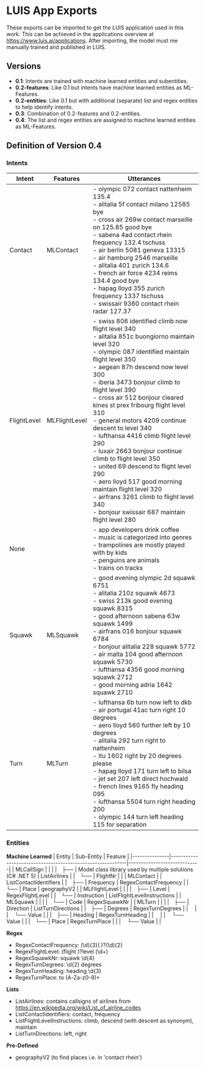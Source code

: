 # LUIS App Exports

These exports can be imported to get the LUIS application used in this work.
This can be achieved in the applications overview at https://www.luis.ai/applications.
After importing, the model must me manually trained and published in LUIS.

## Versions
- **0.1**: Intents are trained with machine learned entities and subentities.
- **0.2-features**: Like 0.1 but intents have machine learned entities as ML-Features.
- **0.2-entities**: Like 0.1 but with additional (separate) list and regex entities to help identify intents.
- **0.3**: Combination of 0.2-features and 0.2-entities.
- **0.4**: The list and regex entities are assigned to machine learned entities as ML-Features.

## Definition of Version 0.4

### Intents

| Intent | Features | Utterances |
|-|-|-|
| Contact | MLContact | - olympic 072 contact nattenheim 135.4<br>- alitalia 5f contact milano 12585 bye<br>- cross air 269w contact marseille on 125.85 good bye<br>- sabena 4ad contact rhein frequency 132.4 tschuss<br>- air berlin 5081 geneva 13315<br>- air hamburg 2546 marseille<br>- alitalia 401 zurich 134.6<br>- french air force 4234 reims 134.4 good bye<br>- hapag lloyd 355 zurich frequency 1337 tschuss<br>- swissair 9360 contact rhein radar 127.37 |
| FlightLevel | MLFlightLevel | - swiss 806 identified climb now flight level 340<br>- alitalia 851c buongiorno maintain level 320<br>- olympic 087 identified maintain flight level 350<br>- aegean 87h descend now level 300<br>- iberia 3473 bonjour climb to flight level 390<br>- cross air 512 bonjour cleared kines st prex fribourg flight level 310<br>- general motors 4209 continue descent to level 340<br>- lufthansa 4416 climb flight level 290<br>- luxair 2663 bonjour continue climb to flight level 350<br>- united 69 descend to flight level 290<br>- aero lloyd 517 good morning maintain flight level 320<br>- airfrans 3261 climb to flight level 340<br>- bonjour swissair 687 maintain flight level 280 |
| None |  | - app developers drink coffee<br>- music is categorized into genres<br>- trampolines are mostly played with by kids<br>- penguins are animals<br>- trains on tracks |
| Squawk | MLSquawk | - good evening olympic 2d squawk 6751<br>- alitalia 210z squawk 4673<br>- swiss 213k good evening squawk 8315<br>- good afternoon sabena 63w squawk 1499<br>- airfrans 016 bonjour squawk 6784<br>- bonjour alitalia 228 squawk 5772<br>- air malta 104 good afternoon squawk 5730<br>- lufthansa 4356 good morning squawk 2712<br>- good morning adria 1642 squawk 2710 |
| Turn | MLTurn | - lufthansa 6b turn now left to dkb<br>- air portugal 41ac turn right 10 degrees<br>- aero lloyd 560 further left by 10 degrees<br>- alitalia 292 turn right to nattenheim<br>- ltu 1602 right by 20 degrees please<br>- hapag lloyd 171 turn left to bilsa<br>- jet set 207 left direct hochwald<br>- french lines 9165 fly heading 095<br>- lufthansa 5504 turn right heading 200<br>- olympic 144 turn left heading 115 for separation |




### Entities

**Machine Learned**
| Entity        | Sub-Entity                                                 | Feature                     |
|---------------|------------------------------------------------------------|-----------------------------|
| MLCallSign    |                                                            |                             |
|&emsp;├──      | Model class library used by multiple solutions (C# .NET 5) | ListAirlines                |
|&emsp;└──      | FlightNr                                                   |                             |
| MLContact     |                                                            | ListContactIdentifiers      |
|&emsp;├──      | Frequency                                                  | RegexContactFrequency       |
|&emsp;└──      | Place                                                      | geographyV2                 |
| MLFlightLevel |                                                            |                             |
|&emsp;├──      | Level                                                      | RegexFlightLevel            |
|&emsp;└──      | Instruction                                                | ListFlightLevelInstructions |
| MLSquawk      |                                                            |                             |
|&emsp;└──      | Code                                                       | RegexSquawkNr               |
| MLTurn        |                                                            |                             |
|&emsp;├──      | Direction                                                  | ListTurnDirections          |
|&emsp;├──      | Degrees                                                    | RegexTurnDegrees            |
|&emsp; \|      |&emsp; └── Value                                             |                             |
|&emsp;├──      | Heading                                                    | RegexTurnHeading            |
|&emsp; \|      |&emsp; └── Value                                             |                             |
|&emsp;└──      | Place                                                      | RegexTurnPlace              |
|               |&emsp; └── Value                                             |                             |




**Regex**
- RegexContactFrequency: (\d){3}(\.)?(\d){2}
- RegexFlightLevel: (flight )?level (\d+)
- RegexSquawkNr: squawk \d{4}
- RegexTurnDegrees: \d{2} degrees
- RegexTurnHeading: heading \d{3}
- RegexTurnPlace: to (A-Za-z0-9)+



**Lists**
- ListAirlines: contains callsigns of airlines from https://en.wikipedia.org/wiki/List_of_airline_codes
- ListContactIdentifiers: contact, frequency
- ListFlightLevelInstructions: climb, descend (with descent as synonym), maintain
- ListTurnDirections: left, right



**Pre-Defined**
- geographyV2 (to find places i.e. in 'contact rhein')
